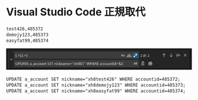 # Visual Studio Code 正規取代

```
test426,485372
demojy123,485373
easyfat99,485374
```
![img](vscodeRex.jpg)
```
UPDATE a_account SET nickname="xh8test426" WHERE accountid=485372;
UPDATE a_account SET nickname="xh8demojy123" WHERE accountid=485373;
UPDATE a_account SET nickname="xh8easyfat99" WHERE accountid=485374;
```